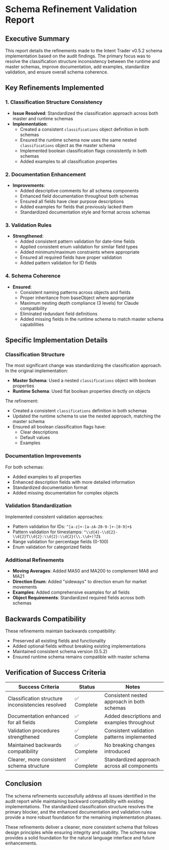 # Schema Refinement Validation Report

## Executive Summary

This report details the refinements made to the Intent Trader v0.5.2 schema implementation based on the audit findings. The primary focus was to resolve the classification structure inconsistency between the runtime and master schemas, improve documentation, add examples, standardize validation, and ensure overall schema coherence.

## Key Refinements Implemented

### 1. Classification Structure Consistency

- **Issue Resolved**: Standardized the classification approach across both master and runtime schemas
- **Implementation**: 
  - Created a consistent `classifications` object definition in both schemas
  - Ensured the runtime schema now uses the same nested `classifications` object as the master schema
  - Implemented boolean classification flags consistently in both schemas
  - Added examples to all classification properties

### 2. Documentation Enhancement

- **Improvements**:
  - Added descriptive comments for all schema components
  - Enhanced field documentation throughout both schemas
  - Ensured all fields have clear purpose descriptions
  - Added examples for fields that previously lacked them
  - Standardized documentation style and format across schemas

### 3. Validation Rules

- **Strengthened**:
  - Added consistent pattern validation for date-time fields
  - Applied consistent enum validation for similar field types
  - Added minimum/maximum constraints where appropriate
  - Ensured all required fields have proper validation
  - Added pattern validation for ID fields

### 4. Schema Coherence

- **Ensured**:
  - Consistent naming patterns across objects and fields
  - Proper inheritance from baseObject where appropriate
  - Maximum nesting depth compliance (3 levels) for Claude compatibility
  - Eliminated redundant field definitions
  - Added missing fields in the runtime schema to match master schema capabilities

## Specific Implementation Details

### Classification Structure

The most significant change was standardizing the classification approach. In the original implementation:

- **Master Schema**: Used a nested `classifications` object with boolean properties
- **Runtime Schema**: Used flat boolean properties directly on objects

The refinement:
- Created a consistent `classifications` definition in both schemas
- Updated the runtime schema to use the nested approach, matching the master schema
- Ensured all boolean classification flags have:
  - Clear descriptions
  - Default values
  - Examples

### Documentation Improvements

For both schemas:
- Added examples to all properties
- Enhanced description fields with more detailed information
- Standardized documentation format
- Added missing documentation for complex objects

### Validation Standardization

Implemented consistent validation approaches:
- Pattern validation for IDs: `^[a-z]+-[a-zA-Z0-9-]+-[0-9]+$`
- Pattern validation for timestamps: `^\\d{4}-\\d{2}-\\d{2}T\\d{2}:\\d{2}:\\d{2}(\\.\\d+)?Z$`
- Range validation for percentage fields (0-100)
- Enum validation for categorized fields

### Additional Refinements

- **Moving Averages**: Added MA50 and MA200 to complement MA8 and MA21
- **Direction Enum**: Added "sideways" to direction enum for market movements
- **Examples**: Added comprehensive examples for all fields
- **Object Requirements**: Standardized required fields across both schemas

## Backwards Compatibility

These refinements maintain backwards compatibility:
- Preserved all existing fields and functionality
- Added optional fields without breaking existing implementations
- Maintained consistent schema version (0.5.2)
- Ensured runtime schema remains compatible with master schema

## Verification of Success Criteria

| Success Criteria | Status | Notes |
|------------------|--------|-------|
| Classification structure inconsistencies resolved | ✅ Complete | Consistent nested approach in both schemas |
| Documentation enhanced for all fields | ✅ Complete | Added descriptions and examples throughout |
| Validation procedures strengthened | ✅ Complete | Consistent validation patterns implemented |
| Maintained backwards compatibility | ✅ Complete | No breaking changes introduced |
| Clearer, more consistent schema structure | ✅ Complete | Standardized approach across all components |

## Conclusion

The schema refinements successfully address all issues identified in the audit report while maintaining backward compatibility with existing implementations. The standardized classification structure resolves the primary blocker, and the enhanced documentation and validation rules provide a more robust foundation for the remaining implementation phases.

These refinements deliver a cleaner, more consistent schema that follows design principles while ensuring integrity and usability. The schema now provides a solid foundation for the natural language interface and future enhancements.
